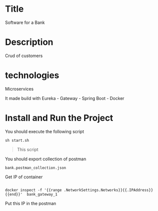 # Title

Software for a Bank

# Description

Crud of customers

# technologies

Microservices

It made build with Eureka - Gateway - Spring Boot - Docker


# Install and Run the Project

You should execute the following script

```
sh start.sh
```


> This script 

You should export collection of postman

```
bank.postman_collection.json
```

Get IP of container

```

docker inspect -f '{{range .NetworkSettings.Networks}}{{.IPAddress}}{{end}}'  bank_gateway_1

```

Put this IP in the postman